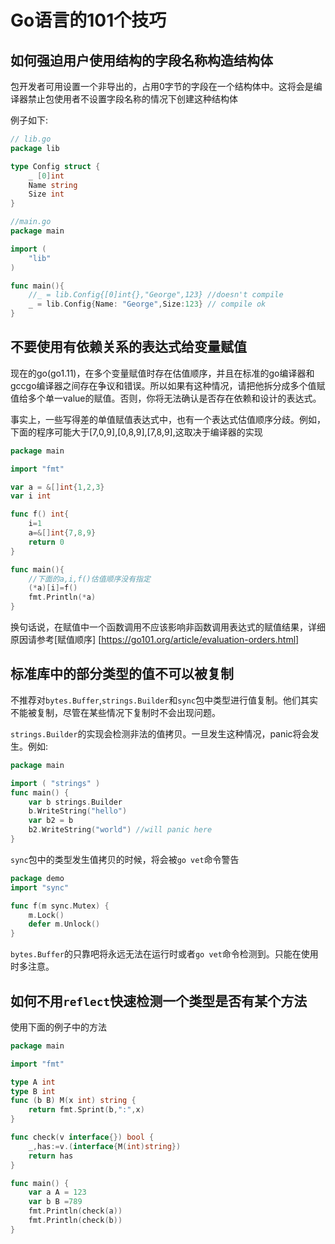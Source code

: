 # Go语言的101个技巧

## 如何强迫用户使用结构的字段名称构造结构体

包开发者可用设置一个非导出的，占用0字节的字段在一个结构体中。这将会是编译器禁止包使用者不设置字段名称的情况下创建这种结构体

例子如下:

```go
// lib.go
package lib

type Config struct {
    _ [0]int
    Name string 
    Size int
}
```

```go
//main.go
package main

import (
    "lib"
)

func main(){
    //_ = lib.Config{[0]int{},"George",123} //doesn't compile
    _ = lib.Config{Name: "George",Size:123} // compile ok
}
```

## 不要使用有依赖关系的表达式给变量赋值

现在的go(go1.11)，在多个变量赋值时存在估值顺序，并且在标准的go编译器和gccgo编译器之间存在争议和错误。所以如果有这种情况，请把他拆分成多个值赋值给多个单一value的赋值。否则，你将无法确认是否存在依赖和设计的表达式。

事实上，一些写得差的单值赋值表达式中，也有一个表达式估值顺序分歧。例如，下面的程序可能大于[7,0,9],[0,8,9],[7,8,9],这取决于编译器的实现

```go
package main

import "fmt"

var a = &[]int{1,2,3}
var i int 

func f() int{
    i=1
    a=&[]int{7,8,9}
    return 0
}

func main(){
    //下面的a,i,f()估值顺序没有指定
    (*a)[i]=f()
    fmt.Println(*a)
}
```

换句话说，在赋值中一个函数调用不应该影响非函数调用表达式的赋值结果，详细原因请参考[赋值顺序] [https://go101.org/article/evaluation-orders.html]

## 标准库中的部分类型的值不可以被复制

不推荐对`bytes.Buffer`,`strings.Builder`和`sync`包中类型进行值复制。他们其实不能被复制，尽管在某些情况下复制时不会出现问题。

`strings.Builder`的实现会检测非法的值拷贝。一旦发生这种情况，panic将会发生。例如:

```go
package main

import ( "strings" )
func main() {
    var b strings.Builder
    b.WriteString("hello")
    var b2 = b 
    b2.WriteString("world") //will panic here
}
```

`sync`包中的类型发生值拷贝的时候，将会被`go vet`命令警告

```go
package demo
import "sync"

func f(m sync.Mutex) {
    m.Lock()
    defer m.Unlock()
}
```

`bytes.Buffer`的只靠吧将永远无法在运行时或者`go vet`命令检测到。只能在使用时多注意。

## 如何不用`reflect`快速检测一个类型是否有某个方法

使用下面的例子中的方法

```go
package main

import "fmt"

type A int
type B int 
func (b B) M(x int) string {
    return fmt.Sprint(b,":",x)
}

func check(v interface{}) bool {
    _,has:=v.(interface{M(int)string})
    return has
}

func main() {
    var a A = 123
    var b B =789
    fmt.Println(check(a))
    fmt.Println(check(b))
}
```

